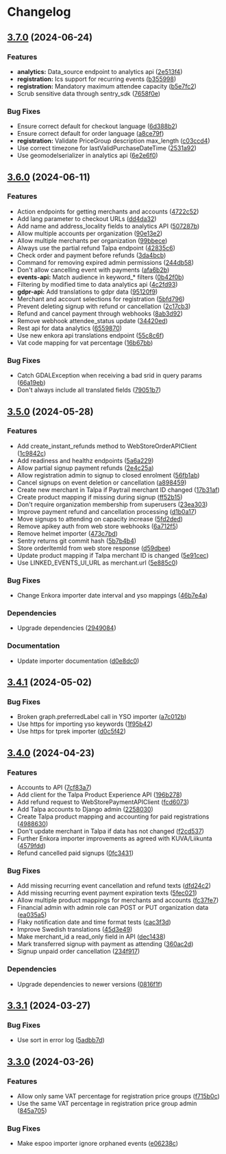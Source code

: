 # Changelog

## [3.7.0](https://github.com/City-of-Helsinki/linkedevents/compare/linkedevents-v3.6.0...linkedevents-v3.7.0) (2024-06-24)


### Features

* **analytics:** Data_source endpoint to analytics api ([2e513f4](https://github.com/City-of-Helsinki/linkedevents/commit/2e513f4ed771a9af8f67bcf71a7b39feb59e2629))
* **registration:** Ics support for recurring events ([b355998](https://github.com/City-of-Helsinki/linkedevents/commit/b35599815a6712b4ba50b882107c0ddcddd6e94b))
* **registration:** Mandatory maximum attendee capacity ([b5e7fc2](https://github.com/City-of-Helsinki/linkedevents/commit/b5e7fc259c327c674d66360da6cf354e12f6e429))
* Scrub sensitive data through sentry_sdk ([7658f0e](https://github.com/City-of-Helsinki/linkedevents/commit/7658f0e322abe67383a6c175ef980b5b9e6ccaff))


### Bug Fixes

* Ensure correct default for checkout language ([6d388b2](https://github.com/City-of-Helsinki/linkedevents/commit/6d388b27ffa7a42ac9887762c8009a09fa059723))
* Ensure correct default for order language ([a8ce79f](https://github.com/City-of-Helsinki/linkedevents/commit/a8ce79ff60fabf12ecdca44ea314ee1c008c9de9))
* **registration:** Validate PriceGroup description max_length ([c03ccd4](https://github.com/City-of-Helsinki/linkedevents/commit/c03ccd47a4f6891d5094e189d454bec14e014f14))
* Use correct timezone for lastValidPurchaseDateTime ([2531a92](https://github.com/City-of-Helsinki/linkedevents/commit/2531a921918c4d4c908acf7b2b8c8a100640050b))
* Use geomodelserializer in analytics api ([6e2e6f0](https://github.com/City-of-Helsinki/linkedevents/commit/6e2e6f09388b79a3f54cd52815e8707f441b1901))

## [3.6.0](https://github.com/City-of-Helsinki/linkedevents/compare/linkedevents-v3.5.0...linkedevents-v3.6.0) (2024-06-11)


### Features

* Action endpoints for getting merchants and accounts ([4722c52](https://github.com/City-of-Helsinki/linkedevents/commit/4722c5206ec33f4c17d472a43c3a040e7d44bf2c))
* Add lang parameter to checkout URLs ([dd4da32](https://github.com/City-of-Helsinki/linkedevents/commit/dd4da325623f2a6f556b68b0294913996f73a5dc))
* Add name and address_locality fields to analytics API ([507287b](https://github.com/City-of-Helsinki/linkedevents/commit/507287bf65cfd26d2afc28e863c70a62009d1850))
* Allow multiple accounts per organization ([90e13e2](https://github.com/City-of-Helsinki/linkedevents/commit/90e13e2bc23be6d9710568eb4a701a3198a5ec91))
* Allow multiple merchants per organization ([99bbece](https://github.com/City-of-Helsinki/linkedevents/commit/99bbece707740e490182c7cfa7c67ba0b30562fd))
* Always use the partial refund Talpa endpoint ([42835c6](https://github.com/City-of-Helsinki/linkedevents/commit/42835c69d6082372c950f73daf51598172369afb))
* Check order and payment before refunds ([3da4bcb](https://github.com/City-of-Helsinki/linkedevents/commit/3da4bcb31045c177abbf78c64058dd61d7ca8ff3))
* Command for removing expired admin permissions ([244db58](https://github.com/City-of-Helsinki/linkedevents/commit/244db5837fa44762a0e91d0283eed0c776c10f88))
* Don't allow cancelling event with payments ([afa6b2b](https://github.com/City-of-Helsinki/linkedevents/commit/afa6b2bd8fa0a0ba58602645b73c496274295ab9))
* **events-api:** Match audience in keyword_* filters ([0b42f0b](https://github.com/City-of-Helsinki/linkedevents/commit/0b42f0b5e671202379b28b092181188a6a981be6))
* Filtering by modified time to data analytics api ([4c2fd93](https://github.com/City-of-Helsinki/linkedevents/commit/4c2fd935efe6d68351a1735ead206c46565b299d))
* **gdpr-api:** Add translations to gdpr data ([95120f9](https://github.com/City-of-Helsinki/linkedevents/commit/95120f984b8a1a8f48a9274f7f355dbe592cb277))
* Merchant and account selections for registration ([5bfd796](https://github.com/City-of-Helsinki/linkedevents/commit/5bfd796824cc68df175c5b50aa2b270808275bd8))
* Prevent deleting signup with refund or cancellation ([2c17cb3](https://github.com/City-of-Helsinki/linkedevents/commit/2c17cb385b2d7ccf4cdd39c4c9e28e85fcabf453))
* Refund and cancel payment through webhooks ([8ab3d92](https://github.com/City-of-Helsinki/linkedevents/commit/8ab3d920c8c25e7411a75f448bb874d6c9c38790))
* Remove webhook attendee_status update ([34420ed](https://github.com/City-of-Helsinki/linkedevents/commit/34420edd1856d9092049b162583f72fb74b557ff))
* Rest api for data analytics ([6559870](https://github.com/City-of-Helsinki/linkedevents/commit/655987048d2fd75529759fa8507d934f4cb16b55))
* Use new enkora api translations endpoint ([55c8c6f](https://github.com/City-of-Helsinki/linkedevents/commit/55c8c6f3c6db7573fc99ccd1c74fd577e21492f3))
* Vat code mapping for vat percentage ([16b67bb](https://github.com/City-of-Helsinki/linkedevents/commit/16b67bb759be5b52db4add44c21beffdaa4009d0))


### Bug Fixes

* Catch GDALException when receiving a bad srid in query params ([66a19eb](https://github.com/City-of-Helsinki/linkedevents/commit/66a19eb782ee9ca756d1ea73aaacd0b5c2b425ea))
* Don't always include all translated fields ([79051b7](https://github.com/City-of-Helsinki/linkedevents/commit/79051b716b26f07432931d815a22db06dd64f062))

## [3.5.0](https://github.com/City-of-Helsinki/linkedevents/compare/linkedevents-v3.4.1...linkedevents-v3.5.0) (2024-05-28)


### Features

* Add create_instant_refunds method to WebStoreOrderAPIClient ([1c9842c](https://github.com/City-of-Helsinki/linkedevents/commit/1c9842c6c66c4d22e311a91afbb88fd93814b73c))
* Add readiness and healthz endpoints ([5a6a229](https://github.com/City-of-Helsinki/linkedevents/commit/5a6a2297ad4785ab409e91890ecbb31ff3a8aa02))
* Allow partial signup payment refunds ([2e4c25a](https://github.com/City-of-Helsinki/linkedevents/commit/2e4c25a498c8de8ef4d526cb1115377b94087ecb))
* Allow registration admin to signup to closed enrolment ([56fb1ab](https://github.com/City-of-Helsinki/linkedevents/commit/56fb1ab6c509d4ede092abc0333ad8d98d28883c))
* Cancel signups on event deletion or cancellation ([a898459](https://github.com/City-of-Helsinki/linkedevents/commit/a898459ae1f0ccf08adda11389dbbc1af88ebbd5))
* Create new merchant in Talpa if Paytrail merchant ID changed ([17b31af](https://github.com/City-of-Helsinki/linkedevents/commit/17b31af63a150015311ca8161c1dc6d01aced474))
* Create product mapping if missing during signup ([ff52b15](https://github.com/City-of-Helsinki/linkedevents/commit/ff52b154f2d97d20ce5d7bfcd807702e47c50638))
* Don't require organization membership from superusers ([23ea303](https://github.com/City-of-Helsinki/linkedevents/commit/23ea3035ffb39af0a6f436ca942c85264ed080f3))
* Improve payment refund and cancellation processing ([d1b0a17](https://github.com/City-of-Helsinki/linkedevents/commit/d1b0a177f849e9f9b088ddd1ef59b7b0fc24a157))
* Move signups to attending on capacity increase ([5fd2ded](https://github.com/City-of-Helsinki/linkedevents/commit/5fd2deda47a8e97577799231693c9cf2e20dfbb2))
* Remove apikey auth from web store webhooks ([6a712f5](https://github.com/City-of-Helsinki/linkedevents/commit/6a712f5e06512daf6464a4d6a87edf6879712765))
* Remove helmet importer ([473c7bd](https://github.com/City-of-Helsinki/linkedevents/commit/473c7bd121e4e2e1dcad8115df60fcd2cb17b3f5))
* Sentry returns git commit hash ([5b7b4b4](https://github.com/City-of-Helsinki/linkedevents/commit/5b7b4b4e03205be5d4ca6b3c1e535c474dc9370a))
* Store orderItemId from web store response ([d59dbee](https://github.com/City-of-Helsinki/linkedevents/commit/d59dbee24d89835ff729138f53528548adac8977))
* Update product mapping if Talpa merchant ID is changed ([5e91cec](https://github.com/City-of-Helsinki/linkedevents/commit/5e91cecb7c8cf0e43ae2279db658989ef6013910))
* Use LINKED_EVENTS_UI_URL as merchant.url ([5e885c0](https://github.com/City-of-Helsinki/linkedevents/commit/5e885c0113b5e2ca7e0e843f4f6d7b9f33e60ecc))


### Bug Fixes

* Change Enkora importer date interval and yso mappings ([46b7e4a](https://github.com/City-of-Helsinki/linkedevents/commit/46b7e4a368bf62cf1bfdd24364ffbd789d23ce6b))


### Dependencies

* Upgrade dependencies ([2949084](https://github.com/City-of-Helsinki/linkedevents/commit/2949084a37cdf81577733d86aab59224d6c16601))


### Documentation

* Update importer documentation ([d0e8dc0](https://github.com/City-of-Helsinki/linkedevents/commit/d0e8dc05c03dd3e5a1f23be9e22aa916c3dbd249))

## [3.4.1](https://github.com/City-of-Helsinki/linkedevents/compare/linkedevents-v3.4.0...linkedevents-v3.4.1) (2024-05-02)


### Bug Fixes

* Broken graph.preferredLabel call in YSO importer ([a7c012b](https://github.com/City-of-Helsinki/linkedevents/commit/a7c012b4ca16622f09c116832a057c9e9d5dbd48))
* Use https for importing yso keywords ([1f95b42](https://github.com/City-of-Helsinki/linkedevents/commit/1f95b424e865d46428f6ffcbe44c9a679eea689e))
* Use https for tprek importer ([d0c5f42](https://github.com/City-of-Helsinki/linkedevents/commit/d0c5f429554bcf9860d8ba14d7d9cf5abe9570d4))

## [3.4.0](https://github.com/City-of-Helsinki/linkedevents/compare/linkedevents-v3.3.1...linkedevents-v3.4.0) (2024-04-23)


### Features

* Accounts to API ([7cf83a7](https://github.com/City-of-Helsinki/linkedevents/commit/7cf83a73722058bfe8058c4a7398f9b3b1d66bac))
* Add client for the Talpa Product Experience API ([196b278](https://github.com/City-of-Helsinki/linkedevents/commit/196b278a3be8a875912a996712c98c4bc1182981))
* Add refund request to WebStorePaymentAPIClient ([fcd6073](https://github.com/City-of-Helsinki/linkedevents/commit/fcd60736d0332a08868c908c0778deba76691dae))
* Add Talpa accounts to Django admin ([2258030](https://github.com/City-of-Helsinki/linkedevents/commit/2258030b16497f51a9236b8bd16f1380422d7ca9))
* Create Talpa product mapping and accounting for paid registrations ([4988630](https://github.com/City-of-Helsinki/linkedevents/commit/4988630b30c51e11243838610cc7eaa238f88441))
* Don't update merchant in Talpa if data has not changed ([f2cd537](https://github.com/City-of-Helsinki/linkedevents/commit/f2cd537df410f598cf4ad23892ae8512985e3c65))
* Further Enkora importer improvements as agreed with KUVA/Liikunta ([4579fdd](https://github.com/City-of-Helsinki/linkedevents/commit/4579fddc3cabf54a0f25c13e3d79fa432378e0bd))
* Refund cancelled paid signups ([0fc3431](https://github.com/City-of-Helsinki/linkedevents/commit/0fc34311f4134cdacce2bbe9996a8def02e605d8))


### Bug Fixes

* Add missing recurring event cancellation and refund texts ([dfd24c2](https://github.com/City-of-Helsinki/linkedevents/commit/dfd24c2f4b9a6d1a95673cf6055443a502ede1cb))
* Add missing recurring event payment expiration texts ([5fec021](https://github.com/City-of-Helsinki/linkedevents/commit/5fec021454a5256ee4b290865427773a1bbfb0d1))
* Allow multiple product mappings for merchants and accounts ([fc37fe7](https://github.com/City-of-Helsinki/linkedevents/commit/fc37fe73a094aa535b076b8f4aeeb11e1907bc02))
* Financial admin with admin role can POST or PUT organization data ([ea035a5](https://github.com/City-of-Helsinki/linkedevents/commit/ea035a5ea0a705f1acd8aa71943fe64a1c027f88))
* Flaky notification date and time format tests ([cac3f3d](https://github.com/City-of-Helsinki/linkedevents/commit/cac3f3d88201eebca6a9fa3839024a715a79dda8))
* Improve Swedish translations ([45d3e49](https://github.com/City-of-Helsinki/linkedevents/commit/45d3e49e81ef157fd54c12c717449f6e6e523144))
* Make merchant_id a read_only field in API ([dec1438](https://github.com/City-of-Helsinki/linkedevents/commit/dec1438487a7a4d5a7c05706fda6bc578838e39b))
* Mark transferred signup with payment as attending ([360ac2d](https://github.com/City-of-Helsinki/linkedevents/commit/360ac2dc8378003cd688c1a6fad4dd0cfd2334e7))
* Signup unpaid order cancellation ([234f917](https://github.com/City-of-Helsinki/linkedevents/commit/234f917a7cc386c2c4bd6823e8d7ec7c9305c40d))


### Dependencies

* Upgrade dependencies to newer versions ([0816f1f](https://github.com/City-of-Helsinki/linkedevents/commit/0816f1fc7656c0f3b273aae72caf6bb401bf9d6a))

## [3.3.1](https://github.com/City-of-Helsinki/linkedevents/compare/linkedevents-v3.3.0...linkedevents-v3.3.1) (2024-03-27)


### Bug Fixes

* Use sort in error log ([5adbb7d](https://github.com/City-of-Helsinki/linkedevents/commit/5adbb7d05990069d14db2fc589641d5b12ac7fe9))

## [3.3.0](https://github.com/City-of-Helsinki/linkedevents/compare/linkedevents-v3.2.0...linkedevents-v3.3.0) (2024-03-26)


### Features

* Allow only same VAT percentage for registration price groups ([f715b0c](https://github.com/City-of-Helsinki/linkedevents/commit/f715b0c09ca675f1f874c22a19024406f724365c))
* Use the same VAT percentage in registration price group admin ([845a705](https://github.com/City-of-Helsinki/linkedevents/commit/845a705ca0927cde50db989aa270cef632d50852))


### Bug Fixes

* Make espoo importer ignore orphaned events ([e06238c](https://github.com/City-of-Helsinki/linkedevents/commit/e06238c03b81e23e49182d2934fa35d791ec36d5))
